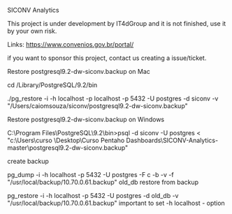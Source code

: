 SICONV Analytics

This project is under development by IT4dGroup and it is not finished, use it by your own risk.

Links:
https://www.convenios.gov.br/portal/

if you want to sponsor this project, contact us creating a issue/ticket.

Restore postgresql9.2-dw-siconv.backup on Mac

cd /Library/PostgreSQL/9.2/bin

./pg_restore -i -h localhost -p localhost -p 5432 -U postgres -d siconv -v "/Users/caiomsouza/siconv/postgresql9.2-dw-siconv.backup"


Restore postgresql9.2-dw-siconv.backup on Windows

C:\Program Files\PostgreSQL\9.2\bin>psql -d siconv -U postgres < "c:\Users\curso
\Desktop\Curso Pentaho Dashboards\SICONV-Analytics-master\postgresql9.2-dw-siconv.backup"


create backup

pg_dump -i -h localhost -p 5432 -U postgres -F c -b -v -f 
"/usr/local/backup/10.70.0.61.backup" old_db
restore from backup

pg_restore -i -h localhost -p 5432 -U postgres -d old_db -v 
"/usr/local/backup/10.70.0.61.backup"
important to set -h localhost - option

